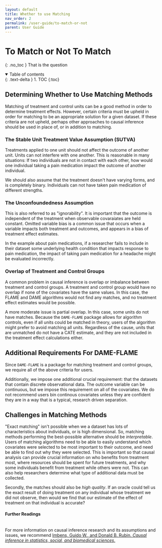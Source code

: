 ```yaml
---
layout: default
title: Whether to use Matching
nav_order: 2
permalink: /user-guide/to-match-or-not
parent: User Guide
---
```


# To Match or Not To Match
{: .no_toc }
That is the question

<details open markdown="block">
  <summary>
    Table of contents
  </summary>
  {: .text-delta }
1. TOC
{:toc}
</details>


## Determining Whether to Use Matching Methods

Matching of treatment and control units can be a good method in order to determine treatment effects. However, certain criteria must be upheld in order for matching to be an appropriate solution for a given dataset. If these criteria are not upheld, perhaps other approaches to causal inference should be used in place of, or in addition to matching. 

### The Stable Unit Treatment Value Assumption (SUTVA)

Treatments applied to one unit should not affect the outcome of another unit. Units can not interfere with one another. This is reasonable in many situations: If two individuals are not in contact with each other, how would one individual taking a pain medication impact the outcome of another individual. 

We should also assume that the treatment doesn't have varying forms, and is completely binary. Individuals can not have taken pain medication of different strengths. 

### The Unconfoundedness Assumption

This is also referred to as "ignorability". It is important that the outcome is independent of the treatment when observable covaraiates are held constant. Omitted variable bias is a common issue that occurs when a variable impacts both treatment and outcomes, and appears in a bias of treatment effect estimates. 

In the example about pain medications, if a researcher fails to include in their dataset some underlying health condition that impacts response to pain medication, the impact of taking pain medication for a headache might be evaluated incorrectly.


### Overlap of Treatment and Control Groups

A common problem in causal inference is overlap or imbalance between treatment and control groups. A treatment and control group would have no overlap if none of the covariates have the same values. In this case, the FLAME and DAME algorithms would not find any matches, and no treatment effect estimates would be possible. 

A more moderate issue is partial overlap. In this case, some units do not have matches. Because the `DAME-FLAME` package allows for algorithm controls, even if all units could be matched in theory, users of the algorithm might prefer to avoid matching all units. Regardless of the cause, units that are unmatched do not have a CATE estimate, and they are not included in the treatment effect calculations either. 


## Additional Requirements For DAME-FLAME

Since `DAME-FLAME` is a package for matching treatment and control groups, we require all of the above criteria for users. 

Additionally, we impose one additional crucial requirement: that the datasets that contain discrete observational data. The outcome variable can be continuous, but we impose this requirement on all of the covariates. We do not recommend users bin continous covariates unless they are confident they are  in a way that is a typical, research driven separation. 

## Challenges in Matching Methods

"Exact matching" isn't possible when we a dataset has lots of characteristics about individuals, or is high dimensional. So, matching methods performing the best-possible alternative should be *interpretable*. Users of matching algorithms need to be able to easily understand which covariates were selected to be most important to their outcome, and need be able to find out why they were selected. This is important so that causal analysis can provide crucial information on who benefits from treatment most, where resources should be spent for future treatments, and why some individuals benefit from treatment while others were not. This can also help researchers determine what type of additional data must be collected. 

Secondly, the matches should also be *high quality*. If an oracle could tell us the exact result of doing treatment on any individual whose treatment we did not observe, then would we find that our estimate of the effect of treatment on that individual is accurate? 

<div class="language-markdown highlighter-rouge">
  <h4>Further Readings</h4>
  <br/>
  For more information on causal inference research and its assumptions and issues, we recommend 
  <a href="https://books.google.com/books?hl=en&lr=&id=Bf1tBwAAQBAJ&oi=fnd&pg=PR17&ots=jeVGafZSDE&sig=x9LYF4V9-wYQRQRxpudyA-d9nI0">
    Imbens, Guido W., and Donald B. Rubin. <i>Causal inference in statistics, social, and biomedical sciences</i>.
  </a>
</div>

